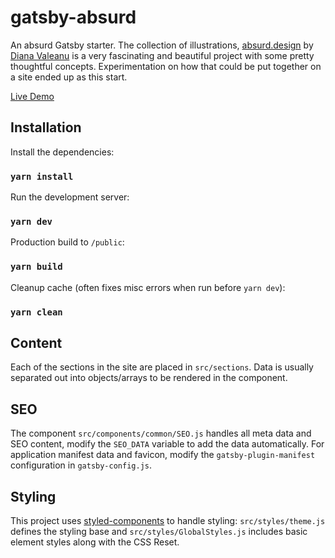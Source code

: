 # gatsby-absurd

An absurd Gatsby starter. The collection of illustrations, [absurd.design](https://absurd.design/) by [Diana Valeanu](https://twitter.com/diana_valeanu) is a very fascinating and beautiful project with some pretty thoughtful concepts. Experimentation on how that could be put together on a site ended up as this start.

[Live Demo](http://gatsby-absurd.surge.sh/)

## Installation

Install the dependencies:

### `yarn install`

Run the development server:

### `yarn dev`

Production build to `/public`:

### `yarn build`

Cleanup cache (often fixes misc errors when run before `yarn dev`):

### `yarn clean`

## Content

Each of the sections in the site are placed in `src/sections`. Data is usually separated out into objects/arrays to be rendered in the component.

## SEO

The component `src/components/common/SEO.js` handles all meta data and SEO content, modify the `SEO_DATA` variable to add the data automatically. For application manifest data and favicon, modify the `gatsby-plugin-manifest` configuration in `gatsby-config.js`.

## Styling

This project uses [styled-components]() to handle styling: `src/styles/theme.js` defines the styling base and `src/styles/GlobalStyles.js` includes basic element styles along with the CSS Reset.
